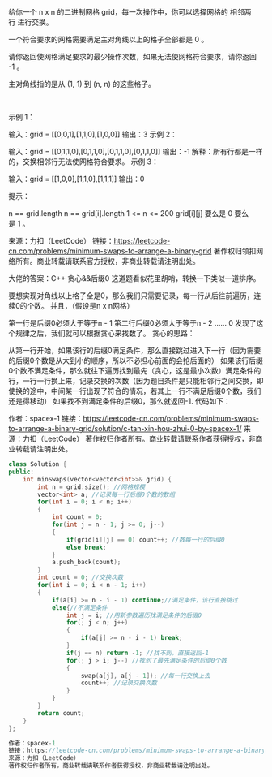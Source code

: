 给你一个 n x n 的二进制网格 grid，每一次操作中，你可以选择网格的 相邻两行 进行交换。

一个符合要求的网格需要满足主对角线以上的格子全部都是 0 。

请你返回使网格满足要求的最少操作次数，如果无法使网格符合要求，请你返回 -1 。

主对角线指的是从 (1, 1) 到 (n, n) 的这些格子。

 

示例 1：



输入：grid = [[0,0,1],[1,1,0],[1,0,0]]
输出：3
示例 2：



输入：grid = [[0,1,1,0],[0,1,1,0],[0,1,1,0],[0,1,1,0]]
输出：-1
解释：所有行都是一样的，交换相邻行无法使网格符合要求。
示例 3：



输入：grid = [[1,0,0],[1,1,0],[1,1,1]]
输出：0
 

提示：

n == grid.length
n == grid[i].length
1 <= n <= 200
grid[i][j] 要么是 0 要么是 1 。

来源：力扣（LeetCode）
链接：https://leetcode-cn.com/problems/minimum-swaps-to-arrange-a-binary-grid
著作权归领扣网络所有。商业转载请联系官方授权，非商业转载请注明出处。


大佬的答案：C++ 贪心&&后缀0
这道题看似花里胡哨，转换一下类似一道排序。

要想实现对角线以上格子全是0，那么我们只需要记录，每一行从后往前遍历，连续0的个数。
并且，（假设是n x n网格）

第一行是后缀0必须大于等于n - 1
第二行后缀0必须大于等于n - 2
……
0
发现了这个规律之后，我们就可以根据贪心来找数了。
贪心的思路：

从第一行开始，如果该行的后缀0满足条件，那么直接跳过进入下一行（因为需要的后缀0个数是从大到小的顺序，所以不必担心前面的会抢后面的）
如果该行后缀0个数不满足条件，那么就往下遍历找到最先（贪心，这是最小次数）满足条件的行，一行一行换上来，记录交换的次数（因为题目条件是只能相邻行之间交换，即使换的途中，中间某一行出现了符合的情况，若其上一行不满足后缀0个数，我们还是得移动）
如果找不到满足条件的后缀0，那么就返回-1.
代码如下：

作者：spacex-1
链接：https://leetcode-cn.com/problems/minimum-swaps-to-arrange-a-binary-grid/solution/c-tan-xin-hou-zhui-0-by-spacex-1/
来源：力扣（LeetCode）
著作权归作者所有。商业转载请联系作者获得授权，非商业转载请注明出处。
```C++
class Solution {
public:
    int minSwaps(vector<vector<int>>& grid) {
        int n = grid.size(); //网格规模
        vector<int> a; //记录每一行后缀0个数的数组
        for(int i = 0; i < n; i++)
        {
            int count = 0;
            for(int j = n - 1; j >= 0; j--)
            {
                if(grid[i][j] == 0) count++; //数每一行的后缀0
                else break;
            }
            a.push_back(count); 
        }
        int count = 0; //交换次数
        for(int i = 0; i < n - 1; i++)
        {
            if(a[i] >= n - i - 1) continue;//满足条件，该行直接跳过
            else{//不满足条件
                int j = i; //用新参数遍历找满足条件的后缀0
                for(; j < n; j++)
                {
                    if(a[j] >= n - i - 1) break;
                }
                if(j == n) return -1; //找不到，直接返回-1
                for(; j > i; j--) //找到了最先满足条件的后缀0个数 
                {
                    swap(a[j], a[j - 1]); //每一行交换上去
                    count++; //记录交换次数
                }
            }
        }
        return count;
    }
};

作者：spacex-1
链接：https://leetcode-cn.com/problems/minimum-swaps-to-arrange-a-binary-grid/solution/c-tan-xin-hou-zhui-0-by-spacex-1/
来源：力扣（LeetCode）
著作权归作者所有。商业转载请联系作者获得授权，非商业转载请注明出处。
```
